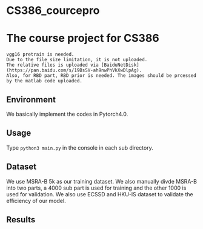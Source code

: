 # CS386_courcepro
The course project for CS386
==================================
    vgg16 pretrain is needed.
    Due to the file size limitation, it is not uploaded.
    The relative files is uploaded via [BaiduNetDisk](https://pan.baidu.com/s/19BsSV-ah9nwPhVkXwDlpAg).
    Also, for RBD part, RBD prior is needed. The images should be prcessed by the matlab code uploaded.

Environment
----------------
We basically implement the codes in Pytorch4.0.

Usage
----------------
Type `python3 main.py` in the console in each sub directory.

Dataset
----------------
We use MSRA-B 5k as our training dataset. We also manually divde MSRA-B into two parts, a 4000 sub part is used for training and the other 1000 is used for validation.
We also use ECSSD and HKU-IS dataset to validate the efficiency of our model.

Results
----------------
